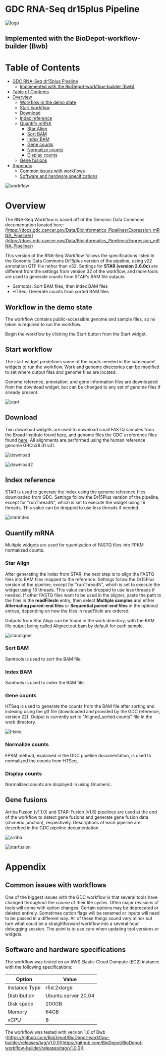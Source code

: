 # GDC RNA-Seq dr15plus Pipeline

![logo](images/logo.png)

## Implemented with the BioDepot-workflow-builder (Bwb)

# Table of Contents

- [GDC RNA-Seq dr15plus Pipeline](#gdc-rna-seq-dr15plus-pipeline)
  - [Implemented with the BioDepot-workflow-builder (Bwb)](#implemented-with-the-biodepot-workflow-builder-bwb)
- [Table of Contents](#table-of-contents)
- [Overview](#overview)
  - [Workflow in the demo state](#workflow-in-the-demo-state)
  - [Start workflow](#start-workflow)
  - [Download](#download)
  - [Index reference](#index-reference)
  - [Quantify mRNA](#quantify-mrna)
    - [Star Align](#star-align)
    - [Sort BAM](#sort-bam)
    - [Index BAM](#index-bam)
    - [Gene counts](#gene-counts)
    - [Normalize counts](#normalize-counts)
    - [Display counts](#display-counts)
  - [Gene fusions](#gene-fusions)
- [Appendix](#appendix)
  - [Common issues with workflows](#common-issues-with-workflows)
  - [Software and hardware specifications](#software-and-hardware-specifications)

![workflow](images/workflow.png)

# Overview

The RNA-Seq Workflow is based off of the Genomic Data Commons documentation located here: [https://docs.gdc.cancer.gov/Data/Bioinformatics_Pipelines/Expression_mRNA_Pipeline/](https://docs.gdc.cancer.gov/Data/Bioinformatics_Pipelines/Expression_mRNA_Pipeline/)

This version of the RNA-Seq Workflow follows the specifications listed in the Genomic Data Commons Dr15plus version of the pipeline, using v22 annotation GTF file rather than v32. Settings for **STAR (version 2.6.0c)** are different from the settings from version 32 of the workflow, and more tools are used to generate counts from STAR's BAM file outputs:

* Samtools: Sort BAM files, then index BAM files
* HTSeq: Generate counts from sorted BAM files

## Workflow in the demo state

The workflow contains public-accessible genome and sample files, so no token is required to run the workflow.

Begin the workflow by clicking the Start button from the Start widget.

## Start workflow

The start widget predefines some of the inputs needed in the subsequent widgets to run the workflow. Work and genome directories can be modified to set where output files and genome files are located.

Genome reference, annotation, and gene information files are downloaded from the download widget, but can be changed to any set of genome files if already present.

![start](images/start.png)

## Download

Two download widgets are used to download small FASTQ samples from the Broad Institute found [here](https://data.broadinstitute.org/Trinity/CTAT_FUSIONTRANS_BENCHMARKING/on_cancer_cell_lines/reads), and genome files the GDC's reference files found [here](https://gdc.cancer.gov/about-data/gdc-data-processing/gdc-reference-files). All alignments are performed using the human reference genome GRCh38.d1.vd1.

![download](images/download.png)

![download2](images/download2.png)

## Index reference

STAR is used to generate the index using the genome reference files downloaded from GDC. Settings follow the Dr15Plus version of the pipeline, except for "runThreadN", which is set to execute the widget using 16 threads. This value can be dropped to use less threads if needed.

![starindex](images/starindex.png)


## Quantify mRNA

Multiple widgets are used for quantization of FASTQ files into FPKM normalized counts.

### Star Align

After generating the index from STAR, the next step is to align the FASTQ files into BAM files mapped to the reference. Settings follow the Dr15Plus version of the pipeline, except for "runThreadN", which is set to execute the widget using 16 threads. This value can be dropped to use less threads if needed. If other FASTQ files want to be used in the aligner, paste the path to the files in the **readFilesIn** entry, then select **Multiple samples** and either **Alternating paired-end files** or **Sequential paired-end files** in the optional entries, depending on how the files in readFileIn are ordered.

Outputs from Star Align can be found in the work directory, with the BAM file output being called Aligned.out.bam by default for each sample.

![staraligner](images/staraligner.png)

### Sort BAM

Samtools is used to sort the BAM file.

### Index BAM

Samtools is used to index the BAM file.

### Gene counts

HTSeq is used to generate the counts from the BAM file after sorting and indexing using the gtf file (downloaded and provided by the GDC reference, version 22). Output is currently set to "Aligned_sorted.counts" file in the work directory.

![htseq](images/htseq.png)

### Normalize counts

FPKM method, explained in the GDC pipeline documentation, is used to normalized the counts from HTSeq.

### Display counts

Normalized counts are displayed in using Gnumeric.

## Gene fusions

Arriba Fusion (v1.1.0) and STAR-Fusion (v1.6) pipelines are used at the end of the workflow to detect gene fusions and generate gene fusion data (chimeric junction), respectively. Descriptions of each pipeline are described in the GDC pipeline documentation.

![arriba](images/arriba.png)

![starfusion](images/starfusion.png)

# Appendix

## Common issues with workflows

One of the biggest issues with the GDC workflow is that several tools have changed throughout the course of their life cycles. Often major revisions of tools will come with option changes. Certain options may be deprecated or deleted entirely. Sometimes option flags will be renamed or inputs will need to be passed in a different way. All of these things sound very minor but turn what could be a straightforward workflow into a several hour debugging session. The point is to use care when updating tool versions or widgets.

## Software and hardware specifications

The workflow was tested on an AWS Elastic Cloud Compute (EC2)  instance with the following specifications:

| Option | Value|
| - | - |
| Instance Type | r5d.2xlarge
| Distribution | Ubuntu server 20.04
| Disk space | 200GB
| Memory | 64GB
| vCPU | 8

The workflow was tested with version 1.0 of Bwb ([https://github.com/BioDepot/BioDepot-workflow-builder/releases/tag/v1.0,0](https://github.com/BioDepot/BioDepot-workflow-builder/releases/tag/v1.0,0))
